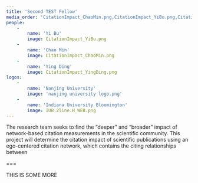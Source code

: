 ```yaml
---
title: 'Second TEST Fellow'
media_order: 'CitationImpact_ChaoMin.png,CitationImpact_YiBu.png,CitationImpact_YingDing.png,nanjing university logo.png,IUB.2line.H_WEB.png'
people:
    -
        name: 'Yi Bu'
        image: CitationImpact_YiBu.png
    -
        name: 'Chao Min'
        image: CitationImpact_ChaoMin.png
    -
        name: 'Ying Ding'
        image: CitationImpact_YingDing.png
logos:
    -
        name: 'Nanjing University'
        image: 'nanjing university logo.png'
    -
        name: 'Indiana University Bloomington'
        image: IUB.2line.H_WEB.png
---
```


The research team seeks to find the “deeper” and “broader” impact of network-based citation measurements in the scientific community. This project will determine the citation impact of scientific publications using an ego-centered citation network, which contains the citing relationships between 

===

THIS IS SOME MORE